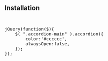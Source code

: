 
<h2>Installation</h2>

<pre><link rel="stylesheet" type="text/css" href="css/style.css">
<script type="text/javascript" src="js/script.js"></script></pre>

<pre>
jQuery(function($){
	$( ".accordion-main" ).accordion({
		color:'#cccccc',
		alwaysOpen:false,
	});
});
</pre>
	
